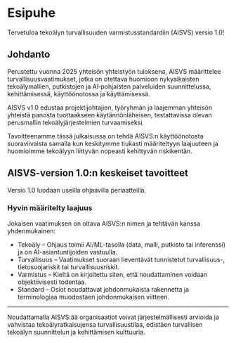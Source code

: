 # Esipuhe

Tervetuloa tekoälyn turvallisuuden varmistusstandardiin (AISVS) versio 1.0!

## Johdanto

Perustettu vuonna 2025 yhteisön yhteistyön tuloksena, AISVS määrittelee turvallisuusvaatimukset, jotka on otettava huomioon nykyaikaisten tekoälymallien, putkistojen ja AI‑pohjaisten palveluiden suunnittelussa, kehittämisessä, käyttöönotossa ja käyttämisessä.

AISVS v1.0 edustaa projektijohtajien, työryhmän ja laajemman yhteisön yhteistä panosta tuottaakseen käytännönläheisen, testattavissa olevan perusmallin tekoälyjärjestelmien turvaamiseksi.

Tavoitteenamme tässä julkaisussa on tehdä AISVS:n käyttöönotosta suoraviivaista samalla kun keskitymme tiukasti määriteltyyn laajuuteen ja huomioimme tekoälyyn liittyvän nopeasti kehittyvän riskikentän.

## AISVS-version 1.0:n keskeiset tavoitteet

Versio 1.0 luodaan useilla ohjaavilla periaatteilla.

### Hyvin määritelty laajuus

Jokaisen vaatimuksen on oltava AISVS:n nimen ja tehtävän kanssa yhdenmukainen:

* Tekoäly – Ohjaus toimii AI/ML-tasolla (data, malli, putkisto tai inferenssi) ja on AI-asiantuntijoiden vastuulla.
* Turvallisuus – Vaatimukset suoraan lieventävät tunnistetut turvallisuus-, tietosuojariskit tai turvallisuusriskit.
* Varmistus – Kieltä on kirjoitettu siten, että noudattaminen voidaan objektiivisesti todentaa.
* Standard – Osiot noudattavat johdonmukaista rakennetta ja terminologiaa muodostaen johdonmukaisen viitteen.
  ​
---

Noudattamalla AISVS:ää organisaatiot voivat järjestelmällisesti arvioida ja vahvistaa tekoälyratkaisujensa turvallisuustilaa, edistäen turvallisen tekoälyn suunnittelun ja kehittämisen kulttuuria.

